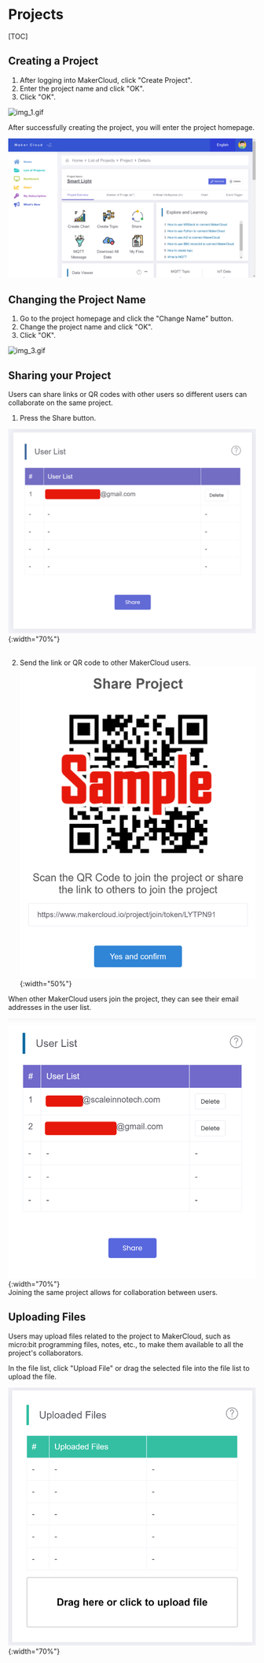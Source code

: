 # Projects
[TOC]
## Creating a Project
1. After logging into MakerCloud, click "Create Project".
2. Enter the project name and click "OK".
3. Click "OK".

![img_1.gif](img/img_1.gif)

After successfully creating the project, you will enter the project homepage.  

![img_2.png](img/img_2.png)

## Changing the Project Name
1. Go to the project homepage and click the "Change Name" button.
2. Change the project name and click "OK".
3. Click "OK".

![img_3.gif](img/img_3.gif)

## Sharing your Project
Users can share links or QR codes with other users so different users can collaborate on the same project.

1. Press the Share button.

![img_4.png](img/img_4.png){:width="70%"}
</br></br>

2. Send the link or QR code to other MakerCloud users.  
![img_5.png](img/img_5.png){:width="50%"}

When other MakerCloud users join the project, they can see their email addresses in the user list.

![img_6.png](img/img_6.png){:width="70%"}  
Joining the same project allows for collaboration between users.

## Uploading Files

Users may upload files related to the project to MakerCloud, such as micro:bit programming files, notes, etc., to make them available to all the project's collaborators.

In the file list, click "Upload File" or drag the selected file into the file list to upload the file.

![img_7.png](img/img_7.png){:width="70%"}